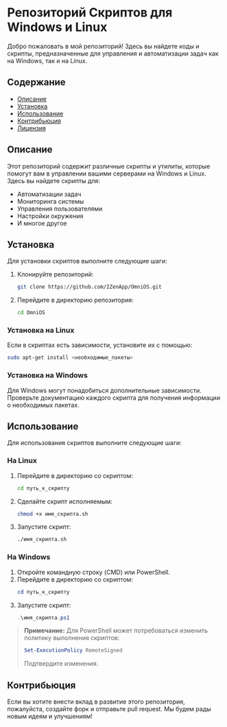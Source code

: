 # Репозиторий Скриптов для Windows и Linux

Добро пожаловать в мой репозиторий! Здесь вы найдете коды и скрипты, предназначенные для управления и автоматизации задач как на Windows, так и на Linux.

## Содержание

- [Описание](#описание)
- [Установка](#установка)
- [Использование](#использование)
- [Контрибьюция](#контрибьюция)
- [Лицензия](#лицензия)

## Описание

Этот репозиторий содержит различные скрипты и утилиты, которые помогут вам в управлении вашими серверами на Windows и Linux. Здесь вы найдете скрипты для:

- Автоматизации задач
- Мониторинга системы
- Управления пользователями
- Настройки окружения
- И многое другое

## Установка

Для установки скриптов выполните следующие шаги:

1. Клонируйте репозиторий:
   ```bash
   git clone https://github.com/IZenApp/OmniOS.git
   ```
2. Перейдите в директорию репозитория:
   ```bash
   cd OmniOS
   ```

### Установка на Linux

Если в скриптах есть зависимости, установите их с помощью:
```bash
sudo apt-get install <необходимые_пакеты>
```

### Установка на Windows

Для Windows могут понадобиться дополнительные зависимости. Проверьте документацию каждого скрипта для получения информации о необходимых пакетах.

## Использование

Для использования скриптов выполните следующие шаги:

### На Linux

1. Перейдите в директорию со скриптом:
   ```bash
   cd путь_к_скрипту
   ```
2. Сделайте скрипт исполняемым:
   ```bash
   chmod +x имя_скрипта.sh
   ```
3. Запустите скрипт:
   ```bash
   ./имя_скрипта.sh
   ```

### На Windows

1. Откройте командную строку (CMD) или PowerShell.
2. Перейдите в директорию со скриптом:
   ```powershell
   cd путь_к_скрипту
   ```
3. Запустите скрипт:
   ```powershell
   .\имя_скрипта.ps1
   ```

> **Примечание:** Для PowerShell может потребоваться изменить политику выполнения скриптов:
> ```powershell
> Set-ExecutionPolicy RemoteSigned
> ```
> Подтвердите изменения.

## Контрибьюция

Если вы хотите внести вклад в развитие этого репозитория, пожалуйста, создайте форк и отправьте pull request. Мы будем рады новым идеям и улучшениям!
